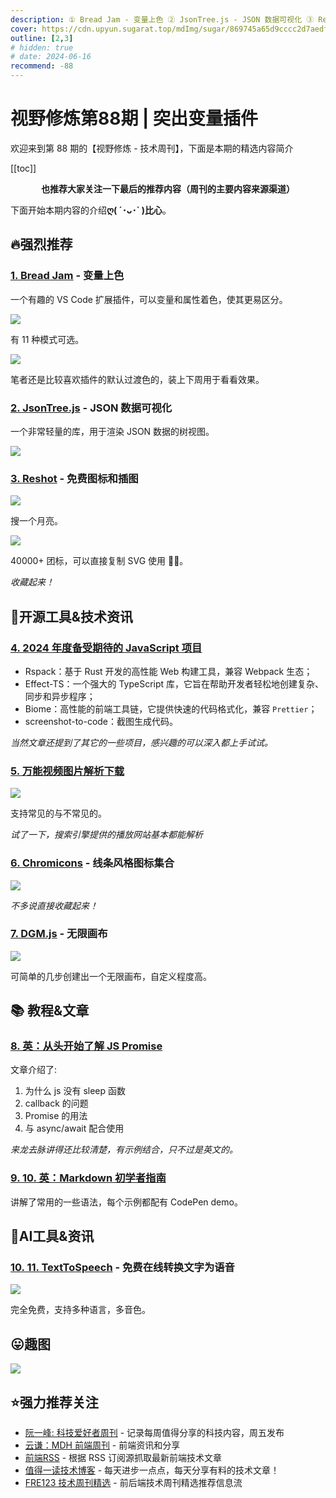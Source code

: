 ```yaml
---
description: ① Bread Jam - 变量上色 ② JsonTree.js - JSON 数据可视化 ③ Reshot - 免费图标和插图 ④ 2024 年度备受期待的 JavaScript 项目 ⑤ 万能视频图片解析下载 ⑥ Chromicons - 线条风格图标集合 ⑦ DGM.js - 无限画布 ⑧ 英：从头开始了解 JS Promise ⑨ 10. 英：Markdown 初学者指南 ⑩ 11. TextToSpeech - 免费在线转换文字为语音
cover: https://cdn.upyun.sugarat.top/mdImg/sugar/869745a65d9cccc2d7aedf9eed3ed330
outline: [2,3]
# hidden: true
# date: 2024-06-16
recommend: -88
---
```


# 视野修炼第88期 | 突出变量插件

欢迎来到第 88 期的【视野修炼 - 技术周刊】，下面是本期的精选内容简介

[[toc]]

<center>

**​也推荐大家关注一下最后的推荐内容（周刊的主要内容来源渠道）**

</center>

下面开始本期内容的介绍**ღ( ´･ᴗ･` )比心**。

## 🔥强烈推荐
### [1. Bread Jam](https://marketplace.visualstudio.com/items?itemName=tingcode.bread-jam#breadjam) - 变量上色

一个有趣的 VS Code 扩展插件，可以变量和属性着色，使其更易区分。

![](https://cdn.upyun.sugarat.top/mdImg/sugar/8a80bdc225ca47503397d5468728685b)

有 11 种模式可选。

![](https://cdn.upyun.sugarat.top/mdImg/sugar/74c2d43171bf9581b76fd8faba60d2e9)

笔者还是比较喜欢插件的默认过渡色的，装上下周用于看看效果。

### [2. JsonTree.js](https://github.com/williamtroup/JsonTree.js) - JSON 数据可视化

一个非常轻量的库，用于渲染 JSON 数据的树视图。

![](https://cdn.upyun.sugarat.top/mdImg/sugar/4bd2e1f1ba0783ff45d43f71252eb4ed)

### [3. Reshot](https://www.reshot.com/) - 免费图标和插图

![](https://cdn.upyun.sugarat.top/mdImg/sugar/052ebb2a21240e76b994896c152d78eb)

搜一个月亮。

![](https://cdn.upyun.sugarat.top/mdImg/sugar/6068c953b4f7d45af0dee043fb6b5f78)

40000+ 团标，可以直接复制 SVG 使用 👍🏻。

*收藏起来！*

## 🔧开源工具&技术资讯

### [4. 2024 年度备受期待的 JavaScript 项目](https://mp.weixin.qq.com/s/n8YsLPMuXp0DMAA-z4691A)

* Rspack：基于 Rust 开发的高性能 Web 构建工具，兼容 Webpack 生态；
* Effect-TS：一个强大的 TypeScript 库，它旨在帮助开发者轻松地创建复杂、同步和异步程序；
* Biome：高性能的前端工具链，它提供快速的代码格式化，兼容 `Prettier`；
* screenshot-to-code：截图生成代码。

*当然文章还提到了其它的一些项目，感兴趣的可以深入都上手试试。*

### [5. 万能视频图片解析下载](https://snapany.com/zh)

![](https://cdn.upyun.sugarat.top/mdImg/sugar/965ff22f2c3096254736759e4c0eed3d)

支持常见的与不常见的。

*试了一下，搜索引擎提供的播放网站基本都能解析*


### [6. Chromicons](https://lifeomic.github.io/chromicons.com/) - 线条风格图标集合

![](https://cdn.upyun.sugarat.top/mdImg/sugar/2b9e63c5cec377d765567858ed70a2e1)

*不多说直接收藏起来！*

### [7. DGM.js](https://github.com/dgmjs/dgmjs) - 无限画布

![](https://cdn.upyun.sugarat.top/mdImg/sugar/210439a5a5a8f416f2cd7bf014a8b06c)

可简单的几步创建出一个无限画布，自定义程度高。

## 📚 教程&文章
### [8. 英：从头开始了解 JS Promise](https://www.joshwcomeau.com/javascript/promises/)
文章介绍了:
1. 为什么 js 没有 sleep 函数
2. callback 的问题  
3. Promise 的用法
4. 与 async/await 配合使用

*来龙去脉讲得还比较清楚，有示例结合，只不过是英文的。*

### [9. 10. 英：Markdown 初学者指南](https://piccalil.li/blog/a-quick-and-easy-guide-to-markdown/)

讲解了常用的一些语法，每个示例都配有 CodePen demo。


## 🤖AI工具&资讯
### [10. 11. TextToSpeech](https://texttospeech.im/zh-CN) - 免费在线转换文字为语音

![](https://cdn.upyun.sugarat.top/mdImg/sugar/1b035e35e19852f3ad4c64ad2e0505d3)

完全免费，支持多种语言，多音色。

## 😛趣图

![](https://cdn.upyun.sugarat.top/mdImg/sugar/869745a65d9cccc2d7aedf9eed3ed330)

## ⭐️强力推荐关注

* [阮一峰: 科技爱好者周刊](https://www.ruanyifeng.com/blog/archives.html) - 记录每周值得分享的科技内容，周五发布
* [云谦：MDH 前端周刊](https://sorrycc.com/mdh/) - 前端资讯和分享
* [前端RSS](https://fed.chanceyu.com/) - 根据 RSS 订阅源抓取最新前端技术文章
* [值得一读技术博客](https://daily-blog.chlinlearn.top/) - 每天进步一点点，每天分享有料的技术文章！
* [FRE123 技术周刊精选](https://www.fre123.com/weekly) - 前后端技术周刊精选推荐信息流

